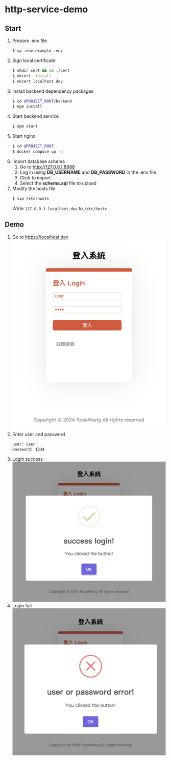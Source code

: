 # http-service-demo
## Start
1. Prepare .env file
    ```bash
    $ cp .env.example .env
    ```
2.  Sign local certificate
    ```bash
    $ mkdir cert && cd ./cert
    $ mkcert -install
    $ mkcert localhost.dev
    ```
3. Install backend dependency packages
    ```bash
    $ cd $PROJECT_ROOT/backend
    $ npm install
    ```
4. Start backend service
    ```bash
    $ npm start
    ```
5. Start nginx
    ```bash
    $ cd $PROJECT_ROOT
    $ docker compose up -d
    ```
6. Import database schema
    1. Go to http://127.0.0.1:8888
    2. Log in using **DB_USERNAME** and **DB_PASSWORD** in the .env file
    3. Click to import
    4. Select the **schema.sql** file to upload
7. Modify the hosts file   
    ```bash
    $ vim /etc/hosts
    ```
    Wirte `127.0.0.1 localhost.dev` to `/etc/hosts`
## Demo
1. Go to https://localhost.dev
![login.png](assets/login.png)
2. Enter user and password
    ```
    user: user
    password: 1234
    ```
3. Login success
![login_success.png](assets/login_success.png)
4. Login fail
![assets/login_fail.png](assets/login_fail.png)


